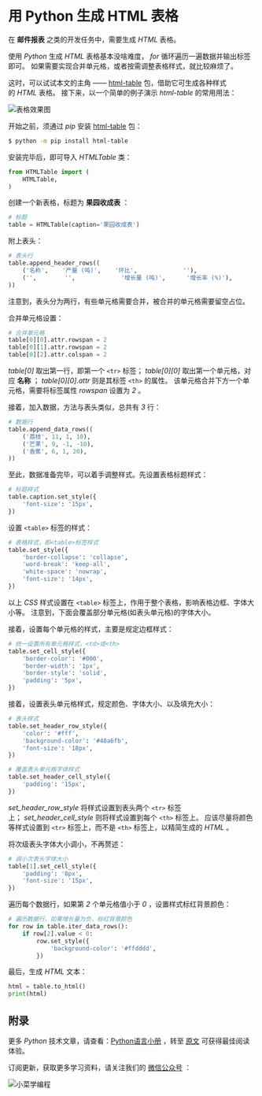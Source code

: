 # 用 Python 生成 HTML 表格

在 **邮件报表** 之类的开发任务中，需要生成 *HTML* 表格。

使用 *Python* 生成 *HTML* 表格基本没啥难度， *for* 循环遍历一遍数据并输出标签即可。 如果需要实现合并单元格，或者按需调整表格样式，就比较麻烦了。


这时，可以试试本文的主角 —— [html-table](https://github.com/fasionchan/py-html-table) 包，借助它可生成各种样式的 *HTML* 表格。 接下来，以一个简单的例子演示 *html-table* 的常用用法：

![表格效果图](https://python.fasionchan.com/zh_CN/latest/_images/997ad67a7f305a39e5a77e3bf86c7798.png)

开始之前，须通过 *pip* 安装 [html-table](https://github.com/fasionchan/py-html-table) 包：

```sh
$ python -m pip install html-table
```

安装完毕后，即可导入 *HTMLTable* 类：

```python
from HTMLTable import (
    HTMLTable,
)
```
创建一个新表格，标题为 **果园收成表** ：

```python
# 标题
table = HTMLTable(caption='果园收成表')
```

附上表头：

```python
# 表头行
table.append_header_rows((
    ('名称',    '产量 (吨)',    '环比',             ''),
    ('',        '',             '增长量 (吨)',      '增长率 (%)'),
))
```

注意到，表头分为两行，有些单元格需要合并，被合并的单元格需要留空占位。

合并单元格设置：

```python
# 合并单元格
table[0][0].attr.rowspan = 2
table[0][1].attr.rowspan = 2
table[0][2].attr.colspan = 2
```

*table[0]* 取出第一行，即第一个 ``<tr>`` 标签； *table[0][0]* 取出第一个单元格，对应 **名称** ； *table[0][0].attr* 则是其标签 ``<th>`` 的属性。 该单元格合并下方一个单元格，需要将标签属性 *rowspan* 设置为 *2* 。

接着，加入数据，方法与表头类似，总共有 *3* 行：

```python
# 数据行
table.append_data_rows((
    ('荔枝', 11, 1, 10),
    ('芒果', 9, -1, -10),
    ('香蕉', 6, 1, 20),
))
```

至此，数据准备完毕，可以着手调整样式。先设置表格标题样式：

```python
# 标题样式
table.caption.set_style({
    'font-size': '15px',
})
```

设置 ``<table>`` 标签的样式：

```python
# 表格样式，即<table>标签样式
table.set_style({
    'border-collapse': 'collapse',
    'word-break': 'keep-all',
    'white-space': 'nowrap',
    'font-size': '14px',
})
```

以上 *CSS* 样式设置在 ``<table>`` 标签上，作用于整个表格，影响表格边框、字体大小等。 注意到，下面会覆盖部分单元格(如表头单元格)的字体大小。

接着，设置每个单元格的样式，主要是规定边框样式：

```python
# 统一设置所有单元格样式，<td>或<th>
table.set_cell_style({
    'border-color': '#000',
    'border-width': '1px',
    'border-style': 'solid',
    'padding': '5px',
})
```

接着，设置表头单元格样式，规定颜色、字体大小、以及填充大小：

```python
# 表头样式
table.set_header_row_style({
    'color': '#fff',
    'background-color': '#48a6fb',
    'font-size': '18px',
})

# 覆盖表头单元格字体样式
table.set_header_cell_style({
    'padding': '15px',
})
```

*set\_header\_row\_style* 将样式设置到表头两个 ``<tr>`` 标签上； *set\_header\_cell\_style* 则将样式设置到每个 ``<th>`` 标签上。 应该尽量将颜色等样式设置到 ``<tr>`` 标签上，而不是 ``<th>`` 标签上，以精简生成的 *HTML* 。

将次级表头字体大小调小，不再赘述：

```python
# 调小次表头字体大小
table[1].set_cell_style({
    'padding': '8px',
    'font-size': '15px',
})
```

遍历每个数据行，如果第 *2* 个单元格值小于 *0* ，设置样式标红背景颜色：

```python
# 遍历数据行，如果增长量为负，标红背景颜色
for row in table.iter_data_rows():
    if row[2].value < 0:
        row.set_style({
            'background-color': '#ffdddd',
        })
```

最后，生成 *HTML* 文本：

```python
html = table.to_html()
print(html)
```

## 附录

更多 *Python* 技术文章，请查看：[Python语言小册](https://python.fasionchan.com) ，转至 [原文](https://python.fasionchan.com/zh_CN/latest/libs/html-table.html) 可获得最佳阅读体验。

订阅更新，获取更多学习资料，请关注我们的 [微信公众号](https://python.fasionchan.com/zh_CN/latest/about/contact.html#wechat-mp) ：

![小菜学编程](https://cdn.fasionchan.com/qrcode/wechat-coding-fan-tiny.jpg)